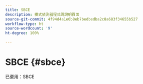 ```yaml
---
title: SBCE
description: 模式偵測器程式碼說明頁面
source-git-commit: 4f94d4a1e0b8eb7bedbedba2c8a683f34655b527
workflow-type: ht
source-wordcount: '9'
ht-degree: 100%

---
```



# SBCE {#sbce}

已棄用：SBCE
